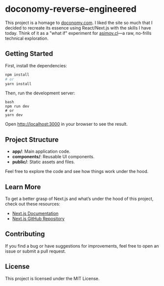 # doconomy-reverse-engineered

This project is a homage to [doconomy.com](https://doconomy.com). I liked the site so much that I decided to recreate its essence using React/Next.js with the skills I have today. Think of it as a "what if" experiment for [asimov.cl](https://asimov.cl)—a raw, no-frills technical exploration.

## Getting Started

First, install the dependencies:

```bash
npm install
# or
yarn install
```

Then, run the development server:

```
bash
npm run dev
# or
yarn dev
```

Open [http://localhost:3000](http://localhost:3000) in your browser to see the result.

## Project Structure

- **app/**: Main application code.
- **components/**: Reusable UI components.
- **public/**: Static assets and files.

Feel free to explore the code and see how things work under the hood.

## Learn More

To get a better grasp of Next.js and what’s under the hood of this project, check out these resources:

- [Next.js Documentation](https://nextjs.org/docs)
- [Next.js GitHub Repository](https://github.com/vercel/next.js)

## Contributing

If you find a bug or have suggestions for improvements, feel free to open an issue or submit a pull request.

## License

This project is licensed under the MIT License.
